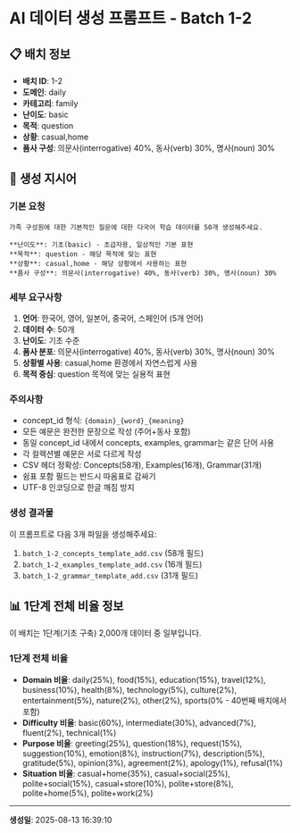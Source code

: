 # AI 데이터 생성 프롬프트 - Batch 1-2

## 📋 배치 정보

- **배치 ID**: 1-2
- **도메인**: daily
- **카테고리**: family
- **난이도**: basic
- **목적**: question
- **상황**: casual,home
- **품사 구성**: 의문사(interrogative) 40%, 동사(verb) 30%, 명사(noun) 30%

## 🎯 생성 지시어

### 기본 요청
```
가족 구성원에 대한 기본적인 질문에 대한 다국어 학습 데이터를 50개 생성해주세요.

**난이도**: 기초(basic) - 초급자용, 일상적인 기본 표현
**목적**: question - 해당 목적에 맞는 표현
**상황**: casual,home - 해당 상황에서 사용하는 표현
**품사 구성**: 의문사(interrogative) 40%, 동사(verb) 30%, 명사(noun) 30%
```

### 세부 요구사항

1. **언어**: 한국어, 영어, 일본어, 중국어, 스페인어 (5개 언어)
2. **데이터 수**: 50개
3. **난이도**: 기초 수준
4. **품사 분포**: 의문사(interrogative) 40%, 동사(verb) 30%, 명사(noun) 30%
5. **상황별 사용**: casual,home 환경에서 자연스럽게 사용
6. **목적 중심**: question 목적에 맞는 실용적 표현

### 주의사항

- concept_id 형식: `{domain}_{word}_{meaning}`
- 모든 예문은 완전한 문장으로 작성 (주어+동사 포함)
- 동일 concept_id 내에서 concepts, examples, grammar는 같은 단어 사용
- 각 컬렉션별 예문은 서로 다르게 작성
- CSV 헤더 정확성: Concepts(58개), Examples(16개), Grammar(31개)
- 쉼표 포함 필드는 반드시 따옴표로 감싸기
- UTF-8 인코딩으로 한글 깨짐 방지

### 생성 결과물

이 프롬프트로 다음 3개 파일을 생성해주세요:
1. `batch_1-2_concepts_template_add.csv` (58개 필드)
2. `batch_1-2_examples_template_add.csv` (16개 필드)  
3. `batch_1-2_grammar_template_add.csv` (31개 필드)


## 📊 1단계 전체 비율 정보

이 배치는 1단계(기초 구축) 2,000개 데이터 중 일부입니다.

### 1단계 전체 비율
- **Domain 비율**: daily(25%), food(15%), education(15%), travel(12%), business(10%), health(8%), technology(5%), culture(2%), entertainment(5%), nature(2%), other(2%), sports(0% - 40번째 배치에서 포함)
- **Difficulty 비율**: basic(60%), intermediate(30%), advanced(7%), fluent(2%), technical(1%)
- **Purpose 비율**: greeting(25%), question(18%), request(15%), suggestion(10%), emotion(8%), instruction(7%), description(5%), gratitude(5%), opinion(3%), agreement(2%), apology(1%), refusal(1%)
- **Situation 비율**: casual+home(35%), casual+social(25%), polite+social(15%), casual+store(10%), polite+store(8%), polite+home(5%), polite+work(2%)

---

**생성일**: 2025-08-13 16:39:10
